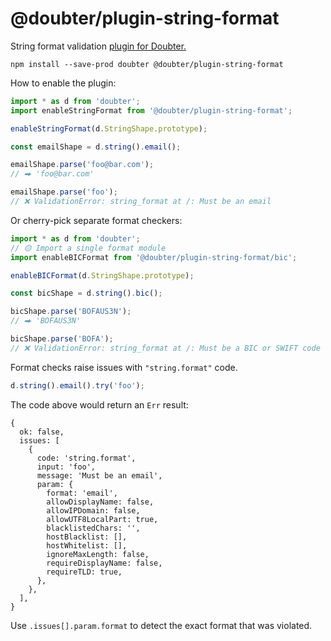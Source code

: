 # @doubter/plugin-string-format

String format validation [plugin for Doubter.](https://github.com/smikhalevski/doubter)

```shell
npm install --save-prod doubter @doubter/plugin-string-format
```

How to enable the plugin:

```ts
import * as d from 'doubter';
import enableStringFormat from '@doubter/plugin-string-format';

enableStringFormat(d.StringShape.prototype);

const emailShape = d.string().email();

emailShape.parse('foo@bar.com');
// ⮕ 'foo@bar.com'

emailShape.parse('foo');
// ❌ ValidationError: string_format at /: Must be an email
```

Or cherry-pick separate format checkers:

```ts
import * as d from 'doubter';
// 🟡 Import a single format module
import enableBICFormat from '@doubter/plugin-string-format/bic';

enableBICFormat(d.StringShape.prototype);

const bicShape = d.string().bic();

bicShape.parse('BOFAUS3N');
// ⮕ 'BOFAUS3N'

bicShape.parse('BOFA');
// ❌ ValidationError: string_format at /: Must be a BIC or SWIFT code
```

Format checks raise issues with `"string.format"` code.

```ts
d.string().email().try('foo');
```

The code above would return an `Err` result:

```json5
{
  ok: false,
  issues: [
    {
      code: 'string.format',
      input: 'foo',
      message: 'Must be an email',
      param: {
        format: 'email',
        allowDisplayName: false,
        allowIPDomain: false,
        allowUTF8LocalPart: true,
        blacklistedChars: '',
        hostBlacklist: [],
        hostWhitelist: [],
        ignoreMaxLength: false,
        requireDisplayName: false,
        requireTLD: true,
      },
    },
  ],
}
```

Use `.issues[].param.format` to detect the exact format that was violated.
